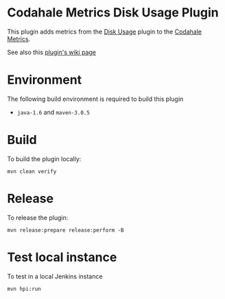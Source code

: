 # Codahale Metrics Disk Usage Plugin

This plugin adds metrics from the [Disk Usage](https://wiki.jenkins-ci.org/display/JENKINS/Disk+Usage+Plugin) plugin to the [Codahale Metrics](http://wiki.jenkins-ci.org/display/JENKINS/Codahale+Metrics+Plugin).

See also this [plugin's wiki page][wiki]

# Environment

The following build environment is required to build this plugin

* `java-1.6` and `maven-3.0.5`

# Build

To build the plugin locally:

    mvn clean verify

# Release

To release the plugin:

    mvn release:prepare release:perform -B

# Test local instance

To test in a local Jenkins instance

    mvn hpi:run

  [wiki]: http://wiki.jenkins-ci.org/display/JENKINS/Codahale+Metrics+Disk+Usage+Plugin
